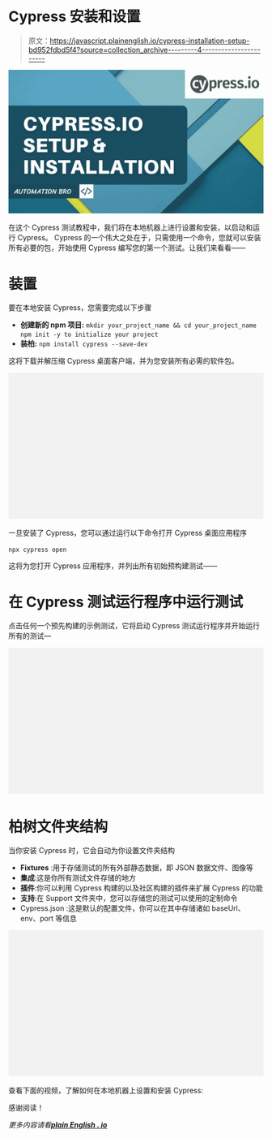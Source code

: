 # Cypress 安装和设置

> 原文：<https://javascript.plainenglish.io/cypress-installation-setup-bd952fdbd5f4?source=collection_archive---------4----------------------->

![](img/167d137c9cb41739b23e88005e8c429d.png)

在这个 Cypress 测试教程中，我们将在本地机器上进行设置和安装，以启动和运行 Cypress。
Cypress 的一个伟大之处在于，只需使用一个命令，您就可以安装所有必要的包，开始使用 Cypress 编写您的第一个测试。让我们来看看——

# 装置

要在本地安装 Cypress，您需要完成以下步骤

*   **创建新的 npm 项目:**
    `mkdir your_project_name && cd your_project_name`
    `npm init -y to initialize your project`
*   **装柏:**
    `npm install cypress --save-dev`

这将下载并解压缩 Cypress 桌面客户端，并为您安装所有必需的软件包。

![](img/31573030d1a65a61fbd5e375cc6c1f55.png)

一旦安装了 Cypress，您可以通过运行以下命令打开 Cypress 桌面应用程序

`npx cypress open`

这将为您打开 Cypress 应用程序，并列出所有初始预构建测试——

# 在 Cypress 测试运行程序中运行测试

点击任何一个预先构建的示例测试，它将启动 Cypress 测试运行程序并开始运行所有的测试—

![](img/31573030d1a65a61fbd5e375cc6c1f55.png)

# 柏树文件夹结构

当你安装 Cypress 时，它会自动为你设置文件夹结构

*   **Fixtures** :用于存储测试的所有外部静态数据，即 JSON 数据文件、图像等
*   **集成**:这是你所有测试文件存储的地方
*   **插件**:你可以利用 Cypress 构建的以及社区构建的插件来扩展 Cypress 的功能
*   **支持**:在 Support 文件夹中，您可以存储您的测试可以使用的定制命令
*   Cypress.json :这是默认的配置文件，你可以在其中存储诸如 baseUrl、env、port 等信息

![](img/31573030d1a65a61fbd5e375cc6c1f55.png)

查看下面的视频，了解如何在本地机器上设置和安装 Cypress:

感谢阅读！

*更多内容请看*[***plain English . io***](https://plainenglish.io/)